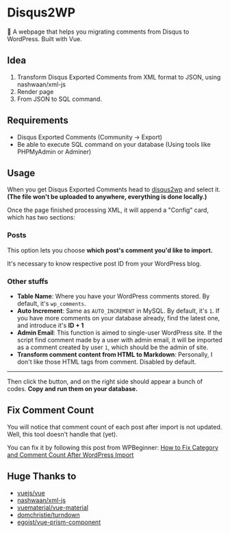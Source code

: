 # Disqus2WP

🛴 A webpage that helps you migrating comments from Disqus to WordPress. Built with Vue.

## Idea 

1. Transform Disqus Exported Comments from XML format to JSON, using nashwaan/xml-js
2. Render page
3. From JSON to SQL command.

## Requirements

* Disqus Exported Comments (Community -> Export) 
* Be able to execute SQL command on your database (Using tools like PHPMyAdmin or Adminer)

## Usage

When you get Disqus Exported Comments head to [disqus2wp](https://disqus2wp.jimmycai.com/) and select it. **(The file won't be uploaded to anywhere, everything is done locally.)**

Once the page finished processing XML, it will append a "Config" card, which has two sections:

### Posts

This option lets you choose **which post's comment you'd like to import.** 

It's necessary to know respective post ID from your WordPress blog.

### Other stuffs

* **Table Name**: Where you have your WordPress comments stored. By default, it's `wp_comments`. 
* **Auto Increment**: Same as `AUTO_INCREMENT` in MySQL. By default, it's `1`. If you have more comments on your database already, find the latest one, and introduce it's **ID + 1** 
* **Admin Email**: This function is aimed to single-user WordPress site. If the script find comment made by a user with admin email, it will be imported as a comment created by user `1`, which should be the admin of site.
* **Transform comment content from HTML to Markdown**: Personally, I don't like those HTML tags from comment. Disabled by default.

-----------

Then click the button, and on the right side should appear a bunch of codes. **Copy and run them on your database.** 

## Fix Comment Count

You will notice that comment count of each post after import is not updated. Well, this tool doesn't handle that (yet). 

You can fix it by following this post from WPBeginner:  [How to Fix Category and Comment Count After WordPress Import](http://www.wpbeginner.com/wp-tutorials/how-to-fix-category-and-comment-count-after-wordpress-import/)

## Huge Thanks to

* [vuejs/vue](https://github.com/vuejs/vue)
* [nashwaan/xml-js](https://github.com/nashwaan/xml-js)
* [vuematerial/vue-material](https://github.com/vuematerial/vue-material)
* [domchristie/turndown](https://github.com/domchristie/turndown)
* [egoist/vue-prism-component](https://github.com/egoist/vue-prism-component) 
